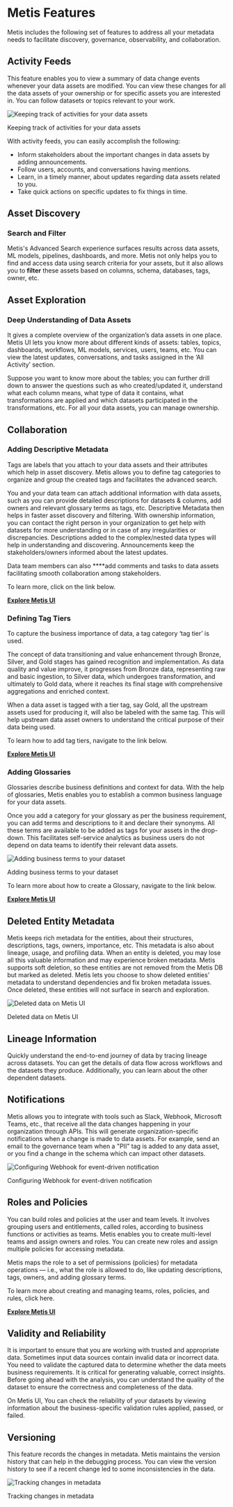 # Metis Features

Metis includes the following set of features to address all your metadata needs to facilitate discovery, governance, observability, and collaboration.

## Activity Feeds

This feature enables you to view a summary of data change events whenever your data assets are modified. You can view these changes for all the data assets of your ownership or for specific assets you are interested in. You can follow datasets or topics relevant to your work.  

![Keeping track of activities for your data assets ](metis_features/activity_feed.png)

Keeping track of activities for your data assets 

With activity feeds, you can easily accomplish the following:

- Inform stakeholders about the important changes in data assets by adding announcements.
- Follow users, accounts, and conversations having mentions.
- Learn, in a timely manner, about updates regarding data assets related to you.
- Take quick actions on specific updates to fix things in time.

## Asset Discovery

### Search and Filter

Metis's Advanced Search experience surfaces results across data assets, ML models, pipelines, dashboards, and more. Metis not only helps you to find and access data using search criteria for your assets, but it also allows you to **filter** these assets based on columns, schema, databases, tags, owner, etc. 

## Asset Exploration

### Deep Understanding of Data Assets

It gives a complete overview of the organization’s data assets in one place. Metis UI lets you know more about different kinds of assets: tables, topics, dashboards, workflows, ML models, services, users, teams, etc. You can view the latest updates, conversations, and tasks assigned in the ‘All Activity’ section.

Suppose you want to know more about the tables; you can further drill down to answer the questions such as who created/updated it, understand what each column means, what type of data it contains, what transformations are applied and which datasets participated in the transformations, etc. For all your data assets, you can manage ownership. 

## Collaboration

### Adding Descriptive Metadata

Tags are labels that you attach to your data assets and their attributes which help in asset discovery. Metis allows you to define tag categories to organize and group the created tags and facilitates the advanced search.

You and your data team can attach additional information with data assets, such as you can provide detailed descriptions for datasets & columns, add owners and relevant glossary terms as tags, etc. Descriptive Metadata then helps in faster asset discovery and filtering. With ownership information, you can contact the right person in your organization to get help with datasets for more understanding or in case of any irregularities or discrepancies. Descriptions added to the complex/nested data types will help in understanding and discovering. Announcements keep the stakeholders/owners informed about the latest updates. 

Data team members can also ****add comments and tasks to data assets facilitating smooth collaboration among stakeholders. 

To learn more, click on the link below.

[**Explore Metis UI**](explore_metis_ui.md) 

### Defining Tag Tiers

To capture the business importance of data, a tag category ‘tag tier’ is used. 

The concept of data transitioning and value enhancement through Bronze, Silver, and Gold stages has gained recognition and implementation. As data quality and value improve, it progresses from Bronze data, representing raw and basic ingestion, to Silver data, which undergoes transformation, and ultimately to Gold data, where it reaches its final stage with comprehensive aggregations and enriched context.

When a data asset is tagged with a tier tag, say Gold, all the upstream assets used for producing it, will also be labeled with the same tag. This will help upstream data asset owners to understand the critical purpose of their data being used.

To learn how to add tag tiers, navigate to the link below.

[**Explore Metis UI**](explore_metis_ui.md) 

### Adding Glossaries

Glossaries describe business definitions and context for data. With the help of glossaries, Metis enables you to establish a common business language for your data assets.    

Once you add a category for your glossary as per the business requirement, you can add terms and descriptions to it and declare their synonyms. All these terms are available to be added as tags for your assets in the drop-down. This facilitates self-service analytics as business users do not depend on data teams to identify their relevant data assets.

![Adding business terms to your dataset](metis_features/add_glossary.png)

Adding business terms to your dataset

To learn more about how to create a Glossary, navigate to the link below.

[**Explore Metis UI**](explore_metis_ui.md) 

## Deleted Entity Metadata

Metis keeps rich metadata for the entities, about their structures, descriptions, tags, owners, importance, etc. This metadata is also about lineage, usage, and profiling data. When an entity is deleted, you may lose all this valuable information and may experience broken metadata. Metis supports soft deletion, so these entities are not removed from the Metis DB but marked as deleted. Metis lets you choose to show deleted entities’ metadata to understand dependencies and fix broken metadata issues. Once deleted, these entities will not surface in search and exploration. 

![Deleted data on Metis UI](metis_features/deleted_entity.png)

Deleted data on Metis UI

## Lineage Information

Quickly understand the end-to-end journey of data by tracing lineage across datasets. You can get the details of data flow across workflows and the datasets they produce. Additionally, you can learn about the other dependent datasets.

## **Notifications**

Metis allows you to integrate with tools such as Slack, Webhook, Microsoft Teams, etc., that receive all the data changes happening in your organization through APIs. This will generate organization-specific notifications when a change is made to data assets. For example, send an email to the governance team when a "PII" tag is added to any data asset, or you find a change in the schema which can impact other datasets.

![Configuring Webhook for event-driven notification](metis_features/notification.png)

Configuring Webhook for event-driven notification

## Roles and Policies

You can build roles and policies at the user and team levels. It involves grouping users and entitlements, called roles, according to business functions or activities as teams. Metis enables you to create multi-level teams and assign owners and roles. You can create new roles and assign multiple policies for accessing metadata.

Metis maps the role to a set of permissions (policies) for metadata operations — i.e., what the role is allowed to do, like updating descriptions, tags, owners, and adding glossary terms. 

To learn more about creating and managing teams, roles, policies, and rules, click here.

[**Explore Metis UI**](explore_metis_ui.md) 

## Validity and Reliability

It is important to ensure that you are working with trusted and appropriate data. Sometimes input data sources contain invalid data or incorrect data. You need to validate the captured data to determine whether the data meets business requirements. It is critical for generating valuable, correct insights. Before going ahead with the analysis, you can understand the quality of the dataset to ensure the correctness and completeness of the data. 

On Metis UI, You can check the reliability of your datasets by viewing information about the business-specific validation rules applied, passed, or failed.

## Versioning

This feature records the changes in metadata. Metis maintains the version history that can help in the debugging process. You can view the version history to see if a recent change led to some inconsistencies in the data. 

![Tracking changes in metadata](metis_features/versioning.png)

Tracking changes in metadata